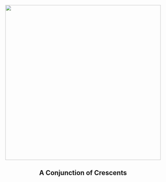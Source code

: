 
<p align="center"><img src="https://apod.nasa.gov/apod/image/2502/IMG_3775M_1024.jpg" width="500" height="500"></p>
<h2 align="center"> A Conjunction of Crescents </h2>
